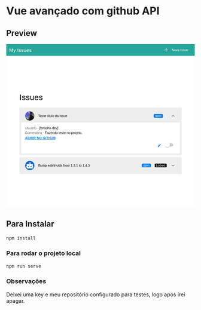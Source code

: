# Vue avançado com github API

## Preview

<p align="center">
    <img src="app-screen.png"/>
</p>

## Para Instalar

```
npm install
```

### Para rodar o projeto local

```
npm run serve
```

### Observações

Deixei uma key e meu repositório configurado para testes, logo após irei apagar.
